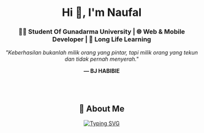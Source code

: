 <h1 align="center">Hi 👋, I'm Naufal</h1>
<h3 align="center">👨‍💻 Student Of Gunadarma University | 🌐 Web & Mobile Developer | 🚀 Long Life Learning</h3>
<div align="center">
  <p><em>"Keberhasilan bukanlah milik orang yang pintar, tapi milik orang yang tekun dan tidak pernah menyerah."</em></p>
  <p><strong>— BJ HABIBIE</strong></p>
</div>
<br/><br/>
<div align="center">
  <h2>🚀 About Me</h2>

  [![Typing SVG](https://readme-typing-svg.herokuapp.com?font=Fira+Code&pause=1000&color=2196F3&width=500&lines=Passionate+Full+Stack+Developer;Tech+Enthusiast+%26+Problem+Solver;Always+Learning+New+Technologies)](https://git.io/typing-svg)
</div>



<!-- Konten About Me lainnya di sini -->
